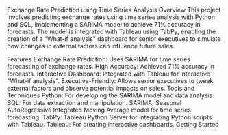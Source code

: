 Exchange Rate Prediction using Time Series Analysis
Overview
This project involves predicting exchange rates using time series analysis with Python and SQL, implementing a SARIMA model to achieve 71% accuracy in forecasts. The model is integrated with Tableau using TabPy, enabling the creation of a "What-if analysis" dashboard for senior executives to simulate how changes in external factors can influence future sales.

Features
Exchange Rate Prediction: Uses SARIMA for time series forecasting of exchange rates.
High Accuracy: Achieved 71% accuracy in forecasts.
Interactive Dashboard: Integrated with Tableau for interactive "What-if analysis".
Executive-Friendly: Allows senior executives to tweak external factors and observe potential impacts on sales.
Tools and Techniques
Python: For developing the SARIMA model and data analysis.
SQL: For data extraction and manipulation.
SARIMA: Seasonal AutoRegressive Integrated Moving Average model for time series forecasting.
TabPy: Tableau Python Server for integrating Python scripts with Tableau.
Tableau: For creating interactive dashboards.
Getting Started

